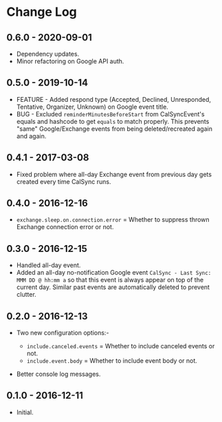 # Change Log

## 0.6.0 - 2020-09-01

* Dependency updates.
* Minor refactoring on Google API auth.

## 0.5.0 - 2019-10-14

* FEATURE - Added respond type (Accepted, Declined, Unresponded, Tentative, Organizer, Unknown) on Google event title.
* BUG - Excluded `reminderMinutesBeforeStart` from CalSyncEvent's equals and hashcode to get `equals` to match properly. This prevents "same" Google/Exchange events from being deleted/recreated again and again.
  
## 0.4.1 - 2017-03-08

* Fixed problem where all-day Exchange event from previous day gets created every time CalSync runs.                      

## 0.4.0 - 2016-12-16

* `exchange.sleep.on.connection.error` = Whether to suppress thrown Exchange connection error or not.

## 0.3.0 - 2016-12-15

* Handled all-day event.
* Added an all-day no-notification Google event `CalSync - Last Sync: MMM DD @ hh:mm a` so that this event is always appear on top of the current day. Similar past events are automatically deleted to prevent clutter.

## 0.2.0 - 2016-12-13

* Two new configuration options:-
    * `include.canceled.events` = Whether to include canceled events or not.
    * `include.event.body` = Whether to include event body or not.

* Better console log messages.

## 0.1.0 - 2016-12-11

* Initial.
